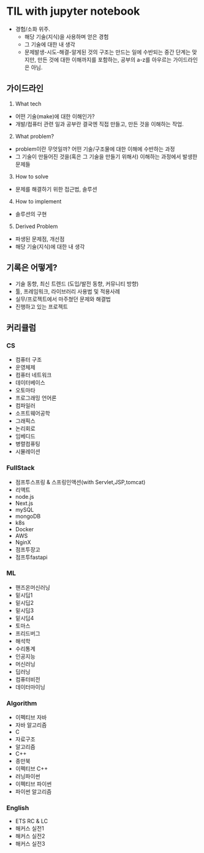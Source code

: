 # TIL with jupyter notebook
- 경험/소화 위주.
  - 해당 기술(지식)을 사용하며 얻은 경험
  - 그 기술에 대한 내 생각
  - 문제발생-시도-해결-알게된 것의 구조는 만드는 일에 수반되는 중간 단계는 맞지만, 만든 것에 대한 이해까지를 포함하는, 공부의 a-z를 아우르는 가이드라인은 아님.

## 가이드라인
1. What tech
  - 어떤 기술(make)에 대한 이해인가?  
  - 개발/컴퓨터 관련 일과 공부란 결국엔 직접 만들고, 만든 것을 이해하는 작업.
2. What problem?  
  - problem이란 무엇일까? 어떤 기술/구조물에 대한 이해에 수반하는 과정  
  - 그 기술이 만들어진 것을(혹은 그 기술을 만들기 위해서) 이해하는 과정에서 발생한 문제들
3. How to solve  
  - 문제를 해결하기 위한 접근법, 솔루션
4. How to implement  
  - 솔루션의 구현
5. Derived Problem  
  - 파생된 문제점, 개선점  
  - 해당 기술(지식)에 대한 내 생각

## 기록은 어떻게?
- 기술 동향, 최신 트렌드 (도입/발전 동향, 커뮤니티 방향)
- 툴, 프레임워크, 라이브러리 사용법 및 적용사례
- 실무/프로젝트에서 마주쳤던 문제와 해결법
- 진행하고 있는 프로젝트

## 커리큘럼
### CS
  - 컴퓨터 구조
  - 운영체제
  - 컴퓨터 네트워크
  - 데이터베이스
  - 오토마타
  - 프로그래밍 언어론
  - 컴파일러
  - 소프트웨어공학
  - 그래픽스
  - 논리회로
  - 임베디드
  - 병렬컴퓨팅
  - 시뮬레이션
### FullStack
  - 점프투스프링 & 스프링인액션(with Servlet,JSP,tomcat)
  - 리액트
  - node.js
  - Next.js
  - mySQL
  - mongoDB
  - k8s
  - Docker
  - AWS
  - NginX
  - 점프투장고
  - 점프투fastapi
### ML
  - 핸즈온머신러닝
  - 밑시딥1
  - 밑시딥2
  - 밑시딥3
  - 밑시딥4
  - 토마스
  - 프리드버그
  - 해석학
  - 수리통계
  - 인공지능
  - 머신러닝
  - 딥러닝
  - 컴퓨터비전
  - 데이터마이닝
### Algorithm
  - 이펙티브 자바
  - 자바 알고리즘
  - C
  - 자료구조
  - 알고리즘
  - C++
  - 종만북
  - 이펙티브 C++
  - 러닝파이썬
  - 이펙티브 파이썬
  - 파이썬 알고리즘
### English
  - ETS RC & LC
  - 해커스 실전1
  - 해커스 실전2
  - 해커스 실전3
